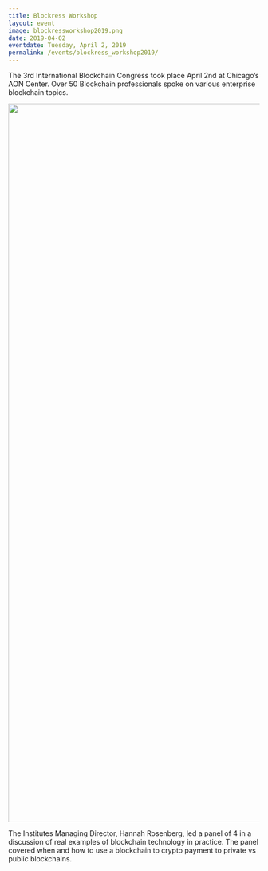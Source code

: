 ```yaml
---
title: Blockress Workshop
layout: event
image: blockressworkshop2019.png
date: 2019-04-02
eventdate: Tuesday, April 2, 2019
permalink: /events/blockress_workshop2019/
---
```

The 3rd International Blockchain Congress took place April 2nd at Chicago’s AON Center. Over 50 Blockchain professionals spoke on various enterprise blockchain topics.

<img class="alignnone size-full wp-image-3131" src="https://theblockchaininstitute.org/wp-content/uploads/2019/04/IBC-4-2-19-5233.jpg" alt="" width="2160" height="1440" />

The Institutes Managing Director, Hannah Rosenberg, led a panel of 4 in a discussion of real examples of blockchain technology in practice. The panel covered when and how to use a blockchain to crypto payment to private vs public blockchains.
